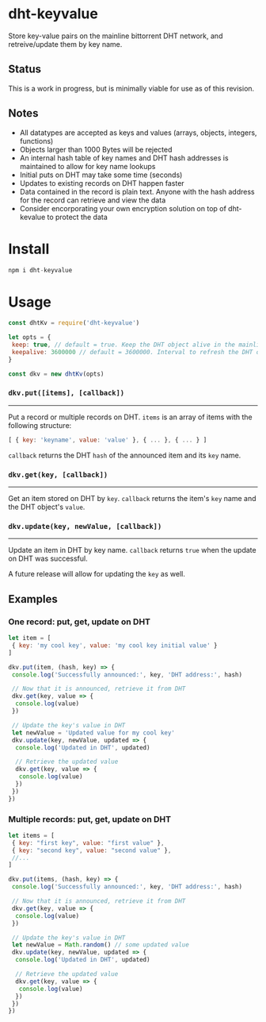# dht-keyvalue
Store key-value pairs on the mainline bittorrent DHT network, and retreive/update them by key name.

## Status
This is a work in progress, but is minimally viable for use as of this revision.

## Notes
- All datatypes are accepted as keys and values (arrays, objects, integers, functions)
- Objects larger than 1000 Bytes will be rejected
- An internal hash table of key names and DHT hash addresses is maintained to allow for key name lookups
- Initial puts on DHT may take some time (seconds)
- Updates to existing records on DHT happen faster
- Data contained in the record is plain text. Anyone with the hash address for the record can retrieve and view the data 
- Consider encorporating your own encryption solution on top of dht-kevalue to protect the data

# Install

```js
npm i dht-keyvalue
```

# Usage
```js
const dhtKv = require('dht-keyvalue')

let opts = {
 keep: true, // default = true. Keep the DHT object alive in the mainline bittorrent network
 keepalive: 3600000 // default = 3600000. Interval to refresh the DHT object (milliseconds)
}

const dkv = new dhtKv(opts)
```

### `dkv.put([items], [callback])`
----
Put a record or multiple records on DHT. `items` is an array of items with the following structure:

```js
[ { key: 'keyname', value: 'value' }, { ... }, { ... } ]
```

`callback` returns the DHT `hash` of the announced item and its `key` name.

### `dkv.get(key, [callback])`
----
Get an item stored on DHT by `key`. `callback` returns the item's `key` name and the DHT object's `value`.

### `dkv.update(key, newValue, [callback])`
----
Update an item in DHT by key name. `callback` returns `true` when the update on DHT was successful.

A future release will allow for updating the `key` as well.

## Examples
### One record: put, get, update on DHT
```js
let item = [
 { key: 'my cool key', value: 'my cool key initial value' }
]

dkv.put(item, (hash, key) => {
 console.log('Successfully announced:', key, 'DHT address:', hash)

 // Now that it is announced, retrieve it from DHT
 dkv.get(key, value => {
  console.log(value)
 })

 // Update the key's value in DHT
 let newValue = 'Updated value for my cool key'
 dkv.update(key, newValue, updated => {
  console.log('Updated in DHT', updated)

  // Retrieve the updated value
  dkv.get(key, value => {
   console.log(value)
  })
 })
})
```
### Multiple records: put, get, update on DHT
```js
let items = [
 { key: "first key", value: "first value" }, 
 { key: "second key", value: "second value" },
 //...
]

dkv.put(items, (hash, key) => {
 console.log('Successfully announced:', key, 'DHT address:', hash)

 // Now that it is announced, retrieve it from DHT
 dkv.get(key, value => {
  console.log(value)
 })

 // Update the key's value in DHT
 let newValue = Math.random() // some updated value
 dkv.update(key, newValue, updated => {
  console.log('Updated in DHT', updated)

  // Retrieve the updated value
  dkv.get(key, value => {
   console.log(value)
  })
 })
})
```
